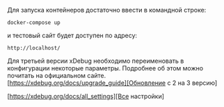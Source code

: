 Для запуска контейнеров достаточно ввести в командной строке:

`docker-compose up`

и тестовый сайт будет доступен по адресу:

`http://localhost/`

Для третьей версии xDebug необходимо переименовать в конфигурации некоторые параметры.
Подробнее об этом можно почитать на официальном сайте.
[https://xdebug.org/docs/upgrade_guide][Обновление с 2 на 3 версию]

[Обновление с 2 на 3 версию]: https://xdebug.org/docs/upgrade_guide

[https://xdebug.org/docs/all_settings][Все настройки]

[Все настройки]: https://xdebug.org/docs/all_settings